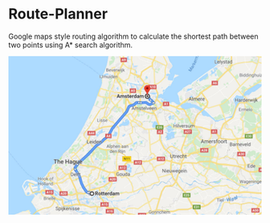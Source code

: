 # Route-Planner
 Google maps style routing algorithm to calculate the shortest path between two points using A* search algorithm.

 
 ![GoogleMapPath](images/GoogleMapPath.JPG)
 
 